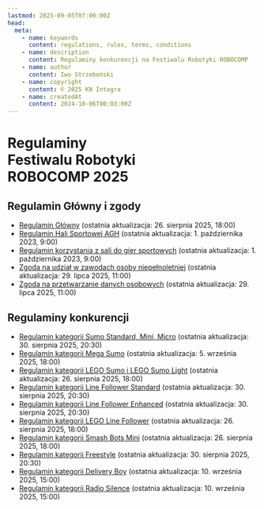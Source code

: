```yaml
---
lastmod: 2025-09-05T07:00:00Z
head:
  meta:
    - name: keywords
      content: regulations, rules, terms, conditions
    - name: description
      content: Regulaminy konkurencji na Festiwalu Robotyki ROBOCOMP
    - name: author
      content: Iwo Strzeboński
    - name: copyright
      content: © 2025 KN Integra
    - name: createdAt
      content: 2024-10-06T00:03:00Z
---
```


# Regulaminy <br />Festiwalu Robotyki <br />ROBOCOMP 2025

## Regulamin Główny i zgody

- <a href="/docs/pdf/regulations/Regulamin Główny.pdf" target="_blank">Regulamin Główny</a> (ostatnia aktualizacja: 26. sierpnia 2025, 18:00)
- <a href="/docs/pdf/REGULAMIN-HALI-SPORTOWEJ-AKADEMII-GORNICZO-ogolny.pdf" target="_blank">Regulamin Hali Sportowej AGH</a> (ostatnia aktualizacja: 1. października 2023, 9:00)
- <a href="/docs/pdf/REGULAMIN-KORZYSTANIA-Z-SALI-DO-GIER-SPORTOWYCH.pdf" target="_blank">Regulamin korzystania z sali do gier sportowych</a> (ostatnia aktualizacja: 1. października 2023, 9:00)
- <a href="/docs/pdf/Zgoda na Uczestnictwo.pdf" target="_blank">Zgoda na udział w zawodach osoby niepełnoletniej</a> (ostatnia aktualizacja: 29. lipca 2025, 11:00)
- <a href="/docs/pdf/Zgoda RODO.pdf" target="_blank">Zgoda na przetwarzanie danych osobowych</a> (ostatnia aktualizacja: 29. lipca 2025, 11:00)

## Regulaminy konkurencji

- <a href="/docs/pdf/regulations/Sumo.pdf" target="_blank">Regulamin kategorii Sumo Standard, Mini, Micro</a> (ostatnia aktualizacja: 30. sierpnia 2025, 20:30)
- <a href="/docs/pdf/regulations/Mega Sumo.pdf" target="_blank">Regulamin kategorii Mega Sumo</a> (ostatnia aktualizacja: 5. września 2025, 18:00)
- <a href="/docs/pdf/regulations/LEGO Sumo.pdf" target="_blank">Regulamin kategorii LEGO Sumo i LEGO Sumo Light</a> (ostatnia aktualizacja: 26. sierpnia 2025, 18:00)
- <a href="/docs/pdf/regulations/Line Follower Standard.pdf" target="_blank">Regulamin kategorii Line Follower Standard</a> (ostatnia aktualizacja: 30. sierpnia 2025, 20:30)
- <a href="/docs/pdf/regulations/Line Follower Enhanced.pdf" target="_blank">Regulamin kategorii Line Follower Enhanced</a> (ostatnia aktualizacja: 30. sierpnia 2025, 20:30)
- <a href="/docs/pdf/regulations/LEGO Line Follower.pdf" target="_blank">Regulamin kategorii LEGO Line Follower</a> (ostatnia aktualizacja: 26. sierpnia 2025, 18:00)
- <a href="/docs/pdf/regulations/Smash Bots Mini.pdf" target="_blank">Regulamin kategorii Smash Bots Mini</a> (ostatnia aktualizacja: 26. sierpnia 2025, 18:00)
- <a href="/docs/pdf/regulations/Freestyle.pdf" target="_blank">Regulamin kategorii Freestyle</a> (ostatnia aktualizacja: 30. sierpnia 2025, 20:30)
- <a href="/docs/pdf/regulations/AGH Drone Engineering - Delivery Boy.pdf" target="_blank">Regulamin kategorii Delivery Boy</a> (ostatnia aktualizacja: 10. września 2025, 15:00)
- <a href="/docs/pdf/regulations/AGH Drone Engineering - Radio Silence.pdf" target="_blank">Regulamin kategorii Radio Silence</a> (ostatnia aktualizacja: 10. września 2025, 15:00)
<!-- - <a href="/docs/pdf/competitions/Micromouse.pdf" target="_blank">Regulamin kategorii Micromouse</a> (ostatnia aktualizacja: 5. września 2025, 18:00)
- <a href="/docs/pdf/competitions/RoboSprint.pdf" target="_blank">Regulamin kategorii Robosprint</a> (ostatnia aktualizacja: 5. września 2025, 18:00) --?



